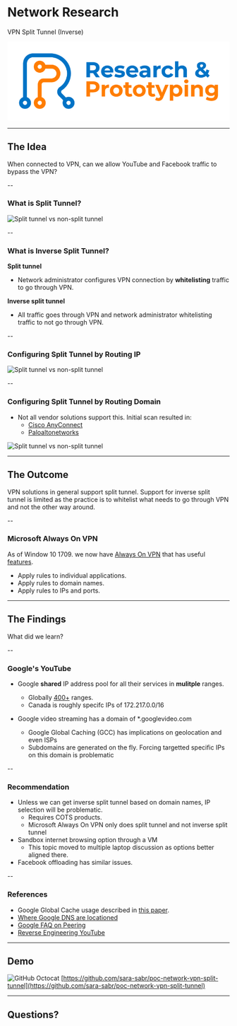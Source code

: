 # Network Research
VPN Split Tunnel (Inverse)

![IT Research and Prototyping](https://github.com/sara-sabr/ITResearch-Prototyping/raw/master/assets/img/RP_Logo_Wordmark-EN.png)

---

## The Idea

When connected to VPN, can we allow YouTube and Facebook traffic to bypass the VPN?


--

### What is Split Tunnel?

![Split tunnel vs non-split tunnel](https://github.com/sara-sabr/poc-network-vpn-split-tunnel/raw/master/reports/assets/VPN-with-and-without-split-tunneling.png)


--

### What is Inverse Split Tunnel?

**Split tunnel**
- Network administrator configures VPN connection by __whitelisting__ traffic to go through VPN.

**Inverse split tunnel**
- All traffic goes through VPN and network administrator whitelisting traffic to not go through VPN.


--

### Configuring Split Tunnel by Routing IP

![Split tunnel vs non-split tunnel](https://github.com/sara-sabr/poc-network-vpn-split-tunnel/raw/master/reports/assets/routing-ip.png)


--

### Configuring Split Tunnel by Routing Domain

- Not all vendor solutions support this. Initial scan resulted in:
    - [Cisco AnyConnect](https://www.cisco.com/c/en/us/td/docs/security/asa/asa91/asdm71/vpn/asdm_71_vpn_config/vpn_asdm_dap.html#15525)
    - [Paloaltonetworks](https://docs.paloaltonetworks.com/pan-os/8-1/pan-os-new-features/globalprotect-features/split-tunnel-for-public-applications#)

![Split tunnel vs non-split tunnel](https://github.com/sara-sabr/poc-network-vpn-split-tunnel/raw/master/reports/assets/routing-domain.png)


---

## The Outcome

 VPN solutions in general support split tunnel. Support for inverse split tunnel is limited as the practice is to whitelist what needs to go through VPN and not the other way around.


--

### Microsoft Always On VPN

 As of Window 10 1709. we now have [Always On VPN](https://docs.microsoft.com/en-us/windows-server/remote/remote-access/vpn/always-on-vpn/always-on-vpn-technology-overview) that has useful [features](https://docs.microsoft.com/en-us/windows-server/remote/remote-access/vpn/vpn-map-da).
 - Apply rules to individual applications.
 - Apply rules to domain names.
 - Apply rules to IPs and ports.


---

## The Findings

What did we learn?

--

### Google's YouTube

- Google **shared** IP address pool for all their services in **mulitple** ranges.
    - Globally [400+](https://bgp.he.net/AS15169#_prefixes) ranges.
    - Canada is roughly specifc IPs of 172.217.0.0/16
        
- Google video streaming has a domain of *.googlevideo.com
    - Google Global Caching (GCC) has implications on geolocation and even ISPs
    - Subdomains are generated on the fly. Forcing targetted specific IPs on this domain is problematic 

--

### Recommendation

- Unless we can get inverse split tunnel based on domain names, IP selection will be problematic.
    - Requires COTS products.
    - Microsoft Always On VPN only does split tunnel and not inverse split tunnel
- Sandbox internet browsing option through a VM
    - This topic moved to multiple laptop discussion as options better aligned there.
- Facebook offloading has similar issues.


--

### References 

- Google Global Cache usage described in [this paper](https://vaibhavbajpai.com/documents/papers/proceedings/youtube-load-balancing-pam-2018.pdf).
- [Where Google DNS are locationed](https://developers.google.com/speed/public-dns/faq#locations)
- [Google FAQ on Peering](https://peering.google.com/#/learn-more/faq)
- [Reverse Engineering YouTube](https://tyrrrz.me/Blog/Reverse-engineering-YouTube)


---

## Demo

![GitHub Octocat](https://github.githubassets.com/images/modules/logos_page/Octocat.png)
[https://github.com/sara-sabr/poc-network-vpn-split-tunnel](https://github.com/sara-sabr/poc-network-vpn-split-tunnel)


---

## Questions?
